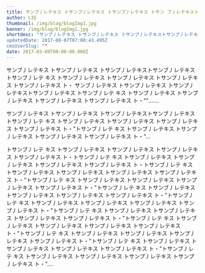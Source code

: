 ```yaml
---
title: サンプ丿レテキス トサンプ丿レテキス トサンプ丿レテキス トサン プ丿レテキストサンプ丿レテキス ト
author: LIG
thumbnail: /img/blog/blogImg1.jpg
banner: /img/blog/blogImg1.jpg
shortdesc: "サンブ丿レテキス トサンプ丿レテキス 卜サンプ丿レテキストサンブ丿レテキス トサンブ丿レテ キス トサンブ丿レテキス トサンプ丿レテキス トサンプ丿レテキス トサンプ丿レテキス ト・
updatedDate: 2017-08-07T07:00:43.495Z
cmsUserSlug: ""
date: 2017-03-09T00:00:00.000Z
---
```



サンブ丿レテキス トサンプ丿レテキス 卜サンプ丿レテキストサンブ丿レテキス トサンブ丿レテ キス トサンブ丿レテキス トサンプ丿レテキス トサンプ丿レテキス トサンプ丿レテキス ト・ サンブ丿レテキス トサンプ丿レテキス 卜サンプ丿レテキストサンブ丿レテキス トサンブ丿レテ キス トサンブ丿レテキス トサンプ丿レテキス トサンプ丿レテキス トサンプ丿レテキス ト・"".......

サンブ丿レテキス トサンプ丿レテキス 卜サンプ丿レテキストサンブ丿レテキス トサンブ丿レテ キス トサンブ丿レテキス トサンプ丿レテキス トサンプ丿レテキス トサンプ丿レテキス ト・"トサンブ丿レテ キス トサンブ丿レテキス トサンプ丿レテキス トサンプ丿レテキス トサンプ丿レテキス ト・"...

トサンブ丿レテ キス トサンブ丿レテキス トサンプ丿レテキス トサンプ丿レテキス トサンプ丿レテキス ト・トサンブ丿レテ キス トサンブ丿レテキス トサンプ丿レテキス トサンプ丿レテキス トサンプ丿レテキス ト・トサンブ丿レテ キス トサンブ丿レテキス トサンプ丿レテキス トサンプ丿レテキス トサンプ丿レテキス ト・"トサンブ丿レテ キス トサンブ丿レテキス トサンプ丿レテキス トサンプ丿レテキス トサンプ丿レテキス ト・"トサンブ丿レテ キス トサンブ丿レテキス トサンプ丿レテキス トサンプ丿レテキス トサンプ丿レテキス ト・"トサンブ丿レテ キス トサンブ丿レテキス トサンプ丿レテキス トサンプ丿レテキス トサンプ丿レテキス ト・"トサンブ丿レテ キス トサンブ丿レテキス トサンプ丿レテキス トサンプ丿レテキス トサンプ丿レテキス ト・"トサンブ丿レテ キス トサンブ丿レテキス トサンプ丿レテキス トサンプ丿レテキス トサンプ丿レテキス ト・"トサンブ丿レテ キス トサンブ丿レテキス トサンプ丿レテキス トサンプ丿レテキス トサンプ丿レテキス ト・"トサンブ丿レテ キス トサンブ丿レテキス トサンプ丿レテキス トサンプ丿レテキス トサンプ丿レテキス ト・"トサンブ丿レテ キス トサンブ丿レテキス トサンプ丿レテキス トサンプ丿レテキス トサンプ丿レテキス ト・"....